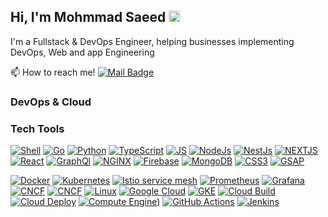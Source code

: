 ## Hi, I'm Mohmmad Saeed <img src="https://user-images.githubusercontent.com/1303154/88677602-1635ba80-d120-11ea-84d8-d263ba5fc3c0.gif" width="auto" height="18px" alt="hi">

I'm a Fullstack & DevOps Engineer, helping businesses implementing DevOps, Web and app Engineering

📫 How to reach me! [![Mail Badge](https://img.shields.io/badge/-babbili.dxb@gmail.com-ffffff?style=flat&labelColor=ffffff&logo=gmail&logoColor=ff3838)](mailto:m.ahmedsaeed003@gmail.com)


### DevOps & Cloud


### Tech Tools



 <div align="left">

[![Shell](https://img.shields.io/badge/-Shell-000000?style=for-the-badge&logo=gnubash&logoColor=FFF)](#)
[![Go](https://img.shields.io/badge/-GO-000?style=for-the-badge&logo=go&logoColor=00ADD8)](#)
[![Python](https://img.shields.io/badge/-Python-000000?style=for-the-badge&logo=Python&logoColor=3776AB)](#)
[![TypeScript](https://img.shields.io/badge/-TypeScript-000000?style=for-the-badge&logo=TypeScript&logoColor=3178C6)](#)
[![JS](https://img.shields.io/badge/-JavaScript-000000?style=for-the-badge&logo=JavaScript&logoColor=F7DF1E)](#)
[![NodeJs](https://img.shields.io/badge/-Node%20JS-3C873A?style=for-the-badge&logo=node.js&logoColor=ffffff)](#)
[![NestJs](https://img.shields.io/badge/-Nest%20JS-e2e2e2?style=for-the-badge&logo=nestjs&logoColor=E0234E)](#)
 [![NEXTJS](https://img.shields.io/badge/-NEXT%20JS-191826?style=for-the-badge&logo=next.js&logoColor=fff)](#)
 [![React](https://img.shields.io/badge/-React-61DBFB?style=for-the-badge&logo=react&logoColor=000)](#)
 [![GraphQl](https://img.shields.io/badge/-GraphQl-e535ab?style=for-the-badge&logo=graphql&logoColor=ffffff)](# 'GraphQl, Graph CMS')
 [![NGINX](https://img.shields.io/badge/-NGINX-009639?style=for-the-badge&logo=nginx&logoColor=fff)](#)
 [![Firebase](https://img.shields.io/badge/-Firebase-343c46?style=for-the-badge&logo=firebase&logoColor=FFCA28)](# 'Firebase hosting, Firebase Cloud Functions, Firestore, Firebase realtime database, Firebase Auth')
 [![MongoDB](https://img.shields.io/badge/-MongoDB-47A248?style=for-the-badge&logo=mongodb&logoColor=fff)](#)
 [![CSS3](https://img.shields.io/badge/-CSS3-6441A4?style=for-the-badge&logo=CSS3&logoColor=FFFFFF)](# 'CSS, Sass')
[![GSAP](https://img.shields.io/badge/-GSAP%203-88CE02?style=for-the-badge&logo=greensock&logoColor=ffffff)](#)
</div>



<div align="left">

[![Docker](https://img.shields.io/badge/-Docker-2496ED?style=for-the-badge&logo=docker&logoColor=ffffff)](# 'Docker')
[![Kubernetes](https://img.shields.io/badge/-Kubernetes-326CE5?style=for-the-badge&logo=Kubernetes&logoColor=ffffff)](# 'Kubernetes')
[![Istio service mesh](https://img.shields.io/badge/-Istio-466BB0?style=for-the-badge&logo=Istio&logoColor=ffffff)](# 'Istio service mesh, multi-cluster service mesh')
[![Prometheus](https://img.shields.io/badge/-Prometheus-E6522C?style=for-the-badge&logo=Prometheus&logoColor=fff)](# 'Prometheus')
[![Grafana](https://img.shields.io/badge/-Grafana-F46800?style=for-the-badge&logo=Grafana&logoColor=fff)](# 'Grafana monitoring')
[![CNCF](https://img.shields.io/badge/-Datadog-632CA6?style=for-the-badge&logo=datadog&logoColor=fff)](# 'Datadog')
[![CNCF](https://img.shields.io/badge/-Cloud%20Native-0086FF?style=for-the-badge&logo=Cncf&logoColor=fff)](# 'Cloud Native')
[![Linux](https://img.shields.io/badge/-Linux-000?style=for-the-badge&logo=linux&logoColor=fff)](# 'Linux')
[![Google Cloud](https://img.shields.io/badge/-Google%20Cloud-4285F4?style=for-the-badge&logo=googlecloud&logoColor=ffffff)](# 'Google Cloud Platform')
[![GKE](https://img.shields.io/badge/-Google%20Kubernetes%20Engine-0f0f24?style=for-the-badge&logo=&logoColor=ffffff)](# 'Google Kubernetes Engine (GKE)')
[![Cloud Build](https://img.shields.io/badge/-Cloud%20Build-000?style=for-the-badge&logo=&logoColor=ffffff)](# 'Google Cloud Build ci/cd, Build triggers')
[![Cloud Deploy](https://img.shields.io/badge/-Cloud%20Deploy-1c1844?style=for-the-badge&logo=&logoColor=ffffff)](# 'Google Cloud Deploy delivery pipelines, release management, versioning')
[![Compute Engine](https://img.shields.io/badge/-Compute%20Engine-26205b?style=for-the-badge&logo=&logoColor=d1d2e6)](# 'Google Cloud Compute Engine, VPC networks, Load Balancers, Connectors, VPN tunnels & gateways, Cloud CDN'))
[![GitHub Actions](https://img.shields.io/badge/-GitHub%20Actions-181717?style=for-the-badge&logo=GitHub&logoColor=ffffff)](# 'GitHub Actions')
[![Jenkins](https://img.shields.io/badge/-Jenkins-D24939?style=for-the-badge&logo=Jenkins&logoColor=fff)](# 'Jenkins')

</div>

<br />

<!-- ## Projects

- ### [giftandmore.shop](https://giftandmore.shop)
  <small>https://giftandmore.shop</small><br />

<img src="https://www.giftandmore.shop/img/search-engine-img.jpg" width="280px" height="auto" style="border-radius: 10px;" />

> Node Js MVC pattern ecommerce Webapp <br />
> GCP Containerized Compute Engine VM with Cloud Build ci/cd <br />
> NGINX server with Cyber security configuration  <small> *XSS attacks prevntion, Content Security Policy*</small><br />
> PayPal server-side integration<br />
> Pleasant mobile responsive UX/UI, animation on scroll<br />
> SEO through code, ld+JSON schema.org markups


- ### [FLIPCOINS](https://flipcoins.vercel.app/) 
  <small>https://flipcoins.vercel.app</small><br />

<img src="./img/flipcoins.png" width="280px" height="auto" style="border-radius: 10px;" />

>Next Js Hybrid webapp: Server Side Rendering & Static Site Generation<br />
>Dynamic Routing<br />
>3D transform-style animated logo<br />
>a native like experience on mobile


- ### [VR Blog](https://vr-blog.vercel.app/) 
  <small>https://vr-blog.vercel.app</small><br />


Check for more in my code repositories
  -->
